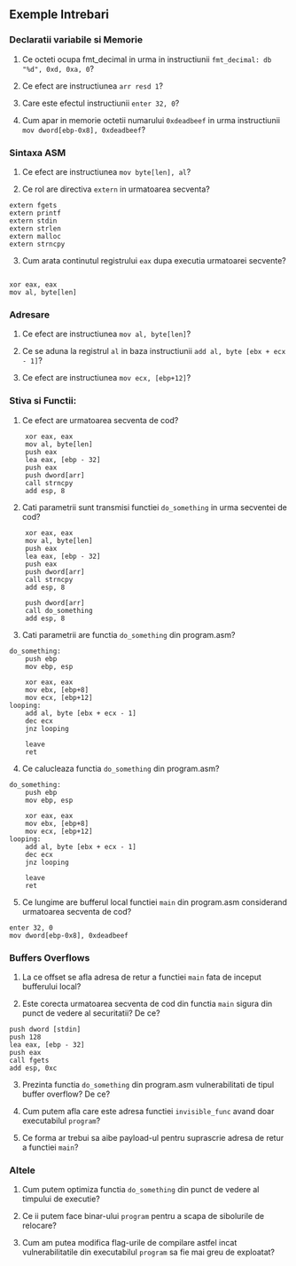 ## Exemple Intrebari

### Declaratii variabile si Memorie
1. Ce octeti ocupa fmt_decimal in urma in instructiunii ```fmt_decimal: db "%d", 0xd, 0xa, 0```?

2. Ce efect are instructiunea ```arr resd 1```?

3. Care este efectul instructiunii ```enter 32, 0```?

4. Cum apar in memorie octetii numarului ```0xdeadbeef``` in urma instructiunii ```mov dword[ebp-0x8], 0xdeadbeef```?

### Sintaxa ASM

1. Ce efect are instructiunea ```mov byte[len], al```?

2. Ce rol are directiva ```extern``` in urmatoarea secventa?
```
extern fgets
extern printf
extern stdin
extern strlen
extern malloc
extern strncpy
```

3. Cum arata continutul registrului ```eax``` dupa executia urmatoarei secvente?
 <code>
xor eax, eax
mov al, byte[len] 
</code>



### Adresare
1. Ce efect are instructiunea ```mov al, byte[len]```?

2. Ce se aduna la registrul ```al``` in baza instructiunii ```add al, byte [ebx + ecx - 1]```?

3. Ce efect are instructiunea ```mov ecx, [ebp+12]```?


### Stiva si Functii:
1. Ce efect are urmatoarea secventa de cod? 
```
    xor eax, eax
    mov al, byte[len]
    push eax
    lea eax, [ebp - 32]
    push eax
    push dword[arr]
    call strncpy
    add esp, 8
```
2. Cati parametrii sunt transmisi functiei ```do_something``` in urma secventei de cod?
```
    xor eax, eax
    mov al, byte[len]
    push eax
    lea eax, [ebp - 32]
    push eax
    push dword[arr]
    call strncpy
    add esp, 8

    push dword[arr]
    call do_something
    add esp, 8
```

3. Cati parametrii are functia ```do_something``` din program.asm?
```
do_something:
    push ebp
    mov ebp, esp

    xor eax, eax
    mov ebx, [ebp+8]
    mov ecx, [ebp+12]
looping:
    add al, byte [ebx + ecx - 1]
    dec ecx
    jnz looping

    leave
    ret
```

4. Ce calucleaza functia ```do_something``` din program.asm?
```
do_something:
    push ebp
    mov ebp, esp

    xor eax, eax
    mov ebx, [ebp+8]
    mov ecx, [ebp+12]
looping:
    add al, byte [ebx + ecx - 1]
    dec ecx
    jnz looping

    leave
    ret
```

5. Ce lungime are bufferul local functiei ```main``` din program.asm considerand urmatoarea secventa de cod?
```
enter 32, 0
mov dword[ebp-0x8], 0xdeadbeef
```

### Buffers Overflows

1. La ce offset se afla adresa de retur a functiei ```main``` fata de inceput bufferului local?

2. Este corecta urmatoarea secventa de cod din functia ```main``` sigura din punct de vedere al securitatii? De ce?
```
push dword [stdin]
push 128
lea eax, [ebp - 32]
push eax
call fgets
add esp, 0xc
```
3. Prezinta functia ```do_something``` din program.asm vulnerabilitati de tipul buffer overflow? De ce?

4. Cum putem afla care este adresa functiei ```invisible_func``` avand doar executabilul ```program```?

5. Ce forma ar trebui sa aibe payload-ul pentru suprascrie adresa de retur a functiei ```main```? 

### Altele

1. Cum putem optimiza functia ```do_something``` din punct de vedere al timpului de executie? 

2. Ce ii putem face binar-ului ```program``` pentru a scapa de sibolurile de relocare?

3. Cum am putea modifica flag-urile de compilare astfel incat vulnerabilitatile din executabilul ```program``` sa fie mai greu de exploatat?

